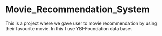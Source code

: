 # Movie_Recommendation_System
This is a project where we gave user to movie recommendation by using their favourite movie. In this I use YBI-Foundation data base.
